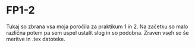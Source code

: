 # FP1-2
Tukaj so zbrana vsa moja poročila za praktikum 1 in 2. Na začetku so malo različna potem pa sem uspel ustalit slog in so podobna. Zraven vseh so še meritve in .tex datoteke.
